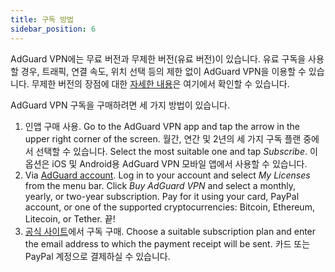 ```yaml
---
title: 구독 방법
sidebar_position: 6
---
```


AdGuard VPN에는 무료 버전과 무제한 버전(유료 버전)이 있습니다. 유료 구독을 사용할 경우, 트래픽, 연결 속도, 위치 선택 등의 제한 없이 AdGuard VPN을 이용할 수 있습니다. 무제한 버전의 장점에 대한 [자세한 내용](free-vs-unlimited.md)은 여기에서 확인할 수 있습니다.

AdGuard VPN 구독을 구매하려면 세 가지 방법이 있습니다.

1. 인앱 구매 사용. Go to the AdGuard VPN app and tap the arrow in the upper right corner of the screen. 월간, 연간 및 2년의 세 가지 구독 플랜 중에서 선택할 수 있습니다. Select the most suitable one and tap *Subscribe*. 이 옵션은 iOS 및 Android용 AdGuard VPN 모바일 앱에서 사용할 수 있습니다.
2. Via [AdGuard account](https://my.adguard.com/). Log in to your account and select *My Licenses* from the menu bar. Click *Buy AdGuard VPN* and select a monthly, yearly, or two-year subscription. Pay for it using your card, PayPal account, or one of the supported cryptocurrencies: Bitcoin, Ethereum, Litecoin, or Tether. 끝!
3. [공식 사이트](https://adguard-vpn.com/license.html)에서 구독 구매. Choose a suitable subscription plan and enter the email address to which the payment receipt will be sent. 카드 또는 PayPal 계정으로 결제하실 수 있습니다.